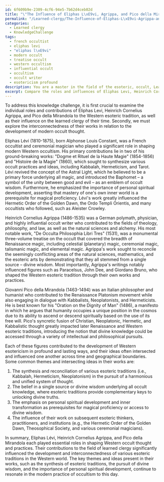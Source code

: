 ```yaml
---
id: 6f609b9e-2309-4cf6-94e5-7b62d4ceb02d
title: "\"The Influence of Eliphas L\xE9vi, Agrippa, and Pico della Mirandola on Western Occult Thought\""
permalink: "/Learned-clergy/The-Influence-of-Eliphas-L\xE9vi-Agrippa-and-Pico-della-Mirandola-on-Western-Occult-Thought/"
categories:
  - Learned clergy
  - KnowledgeChallenge
tags:
  - french occultist
  - eliphas levi
  - "eliphas l\xE9vi"
  - modern occult
  - treatise occult
  - western occultism
  - influential occult
  - occultism
  - occult writer
  - esotericism profound
description: You are a master in the field of the esoteric, occult, Learned clergy and Education. You are a writer of tests, challenges, books and deep knowledge on Learned clergy for initiates and students to gain deep insights and understanding from. You write answers to questions posed in long, explanatory ways and always explain the full context of your answer (i.e., related concepts, formulas, examples, or history), as well as the step-by-step thinking process you take to answer the challenges. Be rigorous and thorough, and summarize the key themes, ideas, and conclusions at the end.
excerpt: Compare the roles and influences of Eliphas Levi, Heinrich Cornelius Agrippa, and Pico della Mirandola in the realm of learned clergy within the Western esoteric tradition, highlighting the essential contributions and interconnectedness of their works to modern occult thought.
---
```

To address this knowledge challenge, it is first crucial to examine the individual roles and contributions of Eliphas Levi, Heinrich Cornelius Agrippa, and Pico della Mirandola to the Western esoteric tradition, as well as their influence on the learned clergy of their time. Secondly, we must explore the interconnectedness of their works in relation to the development of modern occult thought. 

Eliphas Lévi (1810-1875), born Alphonse Louis Constant, was a French occultist and ceremonial magician who played a significant role in shaping modern Western occultism. His primary contributions lie in two of his ground-breaking works: "Dogme et Rituel de la Haute Magie" (1854-1856) and "Histoire de la Magie" (1860), which sought to synthesize various occult practices and ideas, including Kabbalah, Hermeticism, and Tarot. Lévi revived the concept of the Astral Light, which he believed to be a primary force underlying all magic, and introduced the Baphomet – a symbol of the unity between good and evil – as an emblem of occult wisdom. Furthermore, he emphasized the importance of personal spiritual development, asserting that mastery of one's own inner world is a prerequisite for magical proficiency. Lévi's work greatly influenced the Hermetic Order of the Golden Dawn, the Ordo Templi Orientis, and many occultists who followed, such as Aleister Crowley.

Heinrich Cornelius Agrippa (1486-1535) was a German polymath, physician, and highly influential occult writer who contributed to the fields of theology, philosophy, and law, as well as the natural sciences and alchemy. His most notable work, "De Occulta Philosophia Libri Tres" (1531), was a monumental three-volume treatise on the occult that covered the breadth of Renaissance magic, including celestial (planetary) magic, ceremonial magic, talismanic magic, and elemental magic. Agrippa's work sought to reconcile the seemingly conflicting areas of the natural sciences, mathematics, and the esoteric arts by demonstrating that they all stemmed from a single source – divine wisdom. Most importantly, Agrippa's writings notably influenced figures such as Paracelsus, John Dee, and Giordano Bruno, who shaped the Western esoteric tradition through their own works and practices.

Giovanni Pico della Mirandola (1463-1494) was an Italian philosopher and humanist who contributed to the Renaissance Platonism movement while also engaging in dialogue with Kabbalists, Neoplatonists, and Hermeticists. He is best known for his "Oration on the Dignity of Man" (1486), a manifesto in which he argues that humanity occupies a unique position in the cosmos due to its ability to ascend or descend spiritually based on the use of its free will. Pico's syncretic fusion of Christian, Neoplatonic, Hermetic, and Kabbalistic thought greatly impacted later Renaissance and Western esoteric traditions, introducing the notion that divine knowledge could be accessed through a variety of intellectual and philosophical pursuits.

Each of these figures contributed to the development of Western esotericism in profound and lasting ways, and their ideas often intersected and influenced one another across time and geographical boundaries. Some common themes and intersecting ideas in their works are:

1. The synthesis and reconciliation of various esoteric traditions (i.e., Kabbalah, Hermeticism, Neoplatonism) in the pursuit of a harmonious and unified system of thought.
2. The belief in a single source or divine wisdom underlying all occult knowledge, where esoteric traditions provide complementary keys to unlocking divine truths.
3. The emphasis on personal spiritual development and inner transformation as prerequisites for magical proficiency or access to divine wisdom.
4. The influence of their work on subsequent esoteric thinkers, practitioners, and institutions (e.g., the Hermetic Order of the Golden Dawn, Theosophical Society, and various ceremonial magicians).

In summary, Eliphas Lévi, Heinrich Cornelius Agrippa, and Pico della Mirandola each played essential roles in shaping Western occult thought and practices. Their contributions to the field of learned clergy significantly influenced the development and interconnectedness of various esoteric traditions in the Western world. The key themes and ideas present in their works, such as the synthesis of esoteric traditions, the pursuit of divine wisdom, and the importance of personal spiritual development, continue to resonate in the modern practice of occultism to this day.
